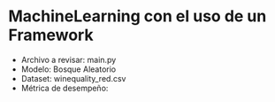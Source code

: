 # MachineLearning con el uso de un Framework

* Archivo a revisar:    main.py
* Modelo:               Bosque Aleatorio
* Dataset:              winequality_red.csv
* Métrica de desempeño: 

